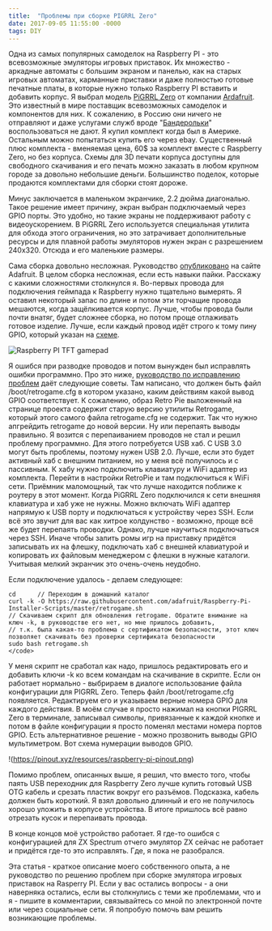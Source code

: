 ```yaml
---
title:  "Проблемы при сборке PIGRRL Zero"
date: 2017-09-05 11:55:00 -0000
tags: DIY
---
```


Одна из самых популярных самоделок на Raspberry PI - это всевозможные эмуляторы игровых приставок. Их множество - аркадные автоматы с большим экраном и панелью, как на старых игровых автоматах, карманные приставки и даже полностью готовые печатные платы,  в которые нужно только Raspberry PI вставить и добавить корпус. Я выбрал модель [PiGRRL Zero](https://learn.adafruit.com/pigrrl-zero/overview) от компании [Ardafruit](http://www.adafruit.com). Это известный в мире поставщик всевозможных самоделок и компонентов для них. К сожалению, в Россию они ничего не отправляют и даже услугами служб вроде "[Бандерольки](https://qwintry.com/ru)" воспользоваться не дают. Я купил комплект когда был в Америке. Остальным можно попытаться купить его через ebay. Существенный плюс комплекта - вменяемая цена, 60$ за комплект вместе с Raspberry Zero, но без корпуса. Схемы для 3D печати корпуса доступны для свободного скачивания и его печать можно заказать в любом крупном городе за довольно небольшие деньги. Большинство поделок, которые продаются комплектами для сборки стоят дороже.

Минус заключается в маленьком экранчике, 2.2 дюйма диагональю. Такое решение имеет причину, экран выбран подключаемый через GPIO порты. Это удобно, но такие экраны не поддерживают работу с видеоускорением. В PiGRRL Zero используется специальная утилита для обхода этого ограничения, но это затрачивает дополнительные ресурсы и для плавной работы эмуляторов нужен экран с разрешением 240x320. Отсюда и его маленькие размеры.

Сама сборка довольно несложная. Руководство [опубликовано](https://learn.adafruit.com/pigrrl-zero/overview) на сайте Adafruit. В целом сборка несложная, если есть навыки пайки. Расскажу с какими сложностями столкнулся я. Во-первых провода для подключения геймпада к Raspberry нужно тщательно вымерять. Я оставил некоторый запас по длине и потом эти торчащие провода мешаются, когда защёлкивается корпус. Лучше, чтобы провода были почти внатяг, будет сложнее сборка, но потом проще отлаживать готовое изделие. Лучше, если каждый провод идёт строго к тому пину GPIO, который указан на [схеме](https://cdn-learn.adafruit.com/assets/assets/000/033/688/original/raspberry_pi_pitft-gamepad-prep.jpg?1468070172).

![Raspberry PI TFT gamepad](https://cdn-learn.adafruit.com/assets/assets/000/033/688/small360/raspberry_pi_pitft-gamepad-prep.jpg?1468070172)

Я ошибся при разводке проводов и потом вынужден был исправлять ошибки программно. Про это ниже, [руководство по исправлению проблем](https://learn.adafruit.com/pigrrl-zero/troubleshooting-retropie-and-retrogame) даёт следующие советы. Там написано, что должен быть файл /boot/retrogame.cfg в котором указано, каким действиям какой вывод GPIO соответствует. К сожалению, образ Retro Pie выложенный на странице проекта содержит старую версию утилиты Retrogame, который этого самого файла retrogame.cfg не содержит. Так что нужно апгрейдить retrogame до новой версии. Ну или перепаять выводы правильно. Я возится с перепаиванием проводов не стал и решил проблему программно. Для этого потребуется USB хаб. С USB 3.0 могут быть проблемы, поэтому нужен USB 2.0. Лучше, если это будет активный хаб с внешним питанием, но у меня всё получилось и с пассивным. К хабу нужно подключить клавиатуру и WiFi адаптер из комплекта. Перейти в настройки RetroPie и там подключиться к WiFi сети. Приёмник маломощный, так что лучше находится поближе к роутеру в этот момент. Когда PiGRRL Zero подключился к сети внешняя клавиатура и хаб уже не нужны. Можно включать WiFi адаптер напрямую к USB порту и подключаться к устройству через SSH. Если всё это звучит для вас как хитрое колдунство - возможно, проще всё же будет перепаять проводки. Однако, лучше научиться подключаться через SSH. Иначе чтобы залить ромы игр на приставку придётся записывать их на флешку, подключать хаб с внешней клавиатурой и копировать их файловым менеджером с флешки в нужные каталоги. Учитывая мелкий экранчик это очень-очень неудобно.
 
Если подключение удалось - делаем следующее:

    cd      // Переходим в домашний каталог
    curl -k -O https://raw.githubusercontent.com/adafruit/Raspberry-Pi-Installer-Scripts/master/retrogame.sh      
    // Скачиваем скрипт для обновления retrogame. Обратите внимание на ключ -k, в руководстве его нет, но мне пришлось добавить,
    // т.к. была какая-то проблема с сертификатом безопасности, этот ключ позволяет скачивать без проверки сертификата безопасности
    sudo bash retrogame.sh
    </code>

У меня скрипт не сработал как надо, пришлось редактировать его и добавить ключи -k ко всем командам на скачивание в скрипте. Если он работает нормально - выбрираем в диалоге использование файла конфигурации для PIGRRL Zero. Теперь файл /boot/retrogame.cfg появляется. Редактируем его и указываем верные номера GPIO для каждого действия. В моём случае я просто нажимал на кнопки PIGRRL Zero в терминале, записывал символы, привязанные к каждой кнопке и потом в файле конфигурации я просто поменял местами номера портов GPIO. Есть альтернативное решение - можно прозвонить выводы GPIO мультиметром. Вот схема нумерации выводов GPIO.

!(https://pinout.xyz/resources/raspberry-pi-pinout.png)

Помимо проблем, описанных выше, я решил, что вместо того, чтобы паять USB переходник для Raspberry Zero лучше купить готовый USB OTG кабель и срезать пластик вокруг его разъёмов. Подсказка, кабель должен быть короткий. Я взял довольно длинный и его не получилось хорошо уложить в корпусе устройства. В итоге пришлось всё равно отрезать кусок и перепаивать провода.

В конце концов моё устройство работает. Я где-то ошибся с конфигурацией для ZX Spectrum отчего эмулятор ZX сейчас не работает и придётся где-то это исправлять. Где, я пока не разобрался. 

Эта статья - краткое описание моего собственного опыта, а не руководство по решению проблем при сборке эмулятора игровых приставок на Rasperry PI. Если у вас остались вопросы - а они наверняка остались, если вы столкнулись с теми же проблемами, что и я - пишите в комментарии, связывайтесь со мной по электронной почте или через социальные сети. Я попробую помочь вам решить возникающие проблемы.